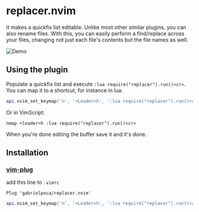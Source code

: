 # replacer.nvim

It makes a quickfix list editable. Unlike most other similar plugins, you
can also rename files. With this, you can easily perform a find/replace
across your files, changing not just each file's contents but the file
names as well.

![Demo](./demo.gif)

## Using the plugin

Populate a quickfix list and execute `:lua require("replacer").run()<cr>`.
You can map it to a shortcut, for instance in lua:

```lua
api.nvim_set_keymap('n', '<Leader>h', ':lua require("replacer").run()<cr>', { silent = true })
```

Or in VimScript:

```
nmap <leader>h :lua require("replacer").run()<cr>
```

When you're done editing the buffer save it and it's done.

## Installation

### [vim-plug](https://github.com/junegunn/vim-plug#readme)

add this line to `.vimrc`

```
Plug 'gabrielpoca/replacer.nvim'
```

```lua
api.nvim_set_keymap('n', '<Leader>h', ':lua require("replacer").run()<cr>', { nowait = true, noremap = true, silent = true })
```
